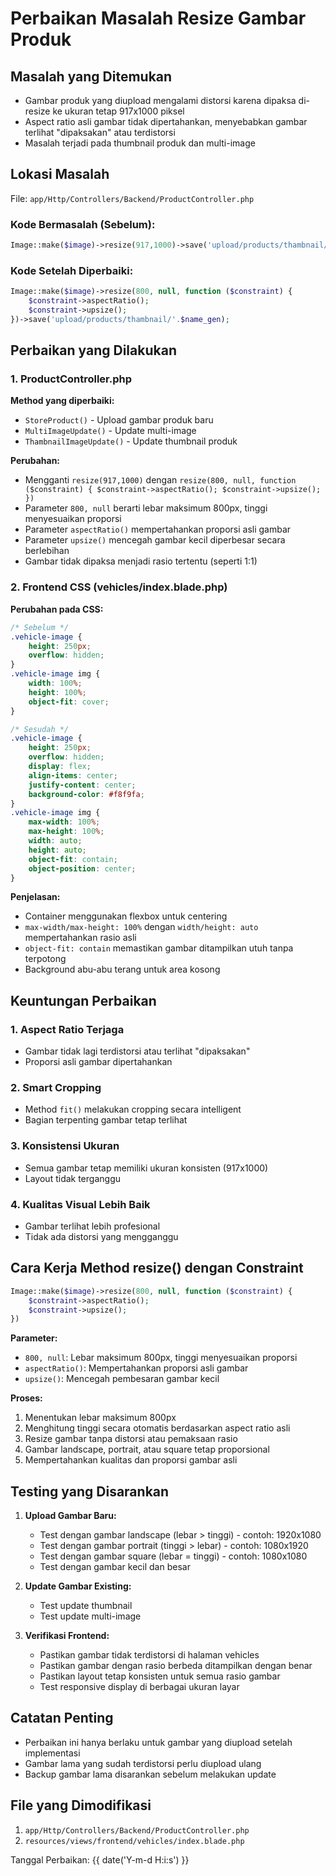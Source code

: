 # Perbaikan Masalah Resize Gambar Produk

## Masalah yang Ditemukan
- Gambar produk yang diupload mengalami distorsi karena dipaksa di-resize ke ukuran tetap 917x1000 piksel
- Aspect ratio asli gambar tidak dipertahankan, menyebabkan gambar terlihat "dipaksakan" atau terdistorsi
- Masalah terjadi pada thumbnail produk dan multi-image

## Lokasi Masalah
File: `app/Http/Controllers/Backend/ProductController.php`

### Kode Bermasalah (Sebelum):
```php
Image::make($image)->resize(917,1000)->save('upload/products/thambnail/'.$name_gen);
```

### Kode Setelah Diperbaiki:
```php
Image::make($image)->resize(800, null, function ($constraint) {
    $constraint->aspectRatio();
    $constraint->upsize();
})->save('upload/products/thambnail/'.$name_gen);
```

## Perbaikan yang Dilakukan

### 1. ProductController.php
**Method yang diperbaiki:**
- `StoreProduct()` - Upload gambar produk baru
- `MultiImageUpdate()` - Update multi-image
- `ThambnailImageUpdate()` - Update thumbnail produk

**Perubahan:**
- Mengganti `resize(917,1000)` dengan `resize(800, null, function ($constraint) { $constraint->aspectRatio(); $constraint->upsize(); })`
- Parameter `800, null` berarti lebar maksimum 800px, tinggi menyesuaikan proporsi
- Parameter `aspectRatio()` mempertahankan proporsi asli gambar
- Parameter `upsize()` mencegah gambar kecil diperbesar secara berlebihan
- Gambar tidak dipaksa menjadi rasio tertentu (seperti 1:1)

### 2. Frontend CSS (vehicles/index.blade.php)
**Perubahan pada CSS:**
```css
/* Sebelum */
.vehicle-image {
    height: 250px;
    overflow: hidden;
}
.vehicle-image img {
    width: 100%;
    height: 100%;
    object-fit: cover;
}

/* Sesudah */
.vehicle-image {
    height: 250px;
    overflow: hidden;
    display: flex;
    align-items: center;
    justify-content: center;
    background-color: #f8f9fa;
}
.vehicle-image img {
    max-width: 100%;
    max-height: 100%;
    width: auto;
    height: auto;
    object-fit: contain;
    object-position: center;
}
```

**Penjelasan:**
- Container menggunakan flexbox untuk centering
- `max-width/max-height: 100%` dengan `width/height: auto` mempertahankan rasio asli
- `object-fit: contain` memastikan gambar ditampilkan utuh tanpa terpotong
- Background abu-abu terang untuk area kosong

## Keuntungan Perbaikan

### 1. Aspect Ratio Terjaga
- Gambar tidak lagi terdistorsi atau terlihat "dipaksakan"
- Proporsi asli gambar dipertahankan

### 2. Smart Cropping
- Method `fit()` melakukan cropping secara intelligent
- Bagian terpenting gambar tetap terlihat

### 3. Konsistensi Ukuran
- Semua gambar tetap memiliki ukuran konsisten (917x1000)
- Layout tidak terganggu

### 4. Kualitas Visual Lebih Baik
- Gambar terlihat lebih profesional
- Tidak ada distorsi yang mengganggu

## Cara Kerja Method resize() dengan Constraint

```php
Image::make($image)->resize(800, null, function ($constraint) {
    $constraint->aspectRatio();
    $constraint->upsize();
})
```

**Parameter:**
- `800, null`: Lebar maksimum 800px, tinggi menyesuaikan proporsi
- `aspectRatio()`: Mempertahankan proporsi asli gambar
- `upsize()`: Mencegah pembesaran gambar kecil

**Proses:**
1. Menentukan lebar maksimum 800px
2. Menghitung tinggi secara otomatis berdasarkan aspect ratio asli
3. Resize gambar tanpa distorsi atau pemaksaan rasio
4. Gambar landscape, portrait, atau square tetap proporsional
5. Mempertahankan kualitas dan proporsi gambar asli

## Testing yang Disarankan

1. **Upload Gambar Baru:**
   - Test dengan gambar landscape (lebar > tinggi) - contoh: 1920x1080
   - Test dengan gambar portrait (tinggi > lebar) - contoh: 1080x1920
   - Test dengan gambar square (lebar = tinggi) - contoh: 1080x1080
   - Test dengan gambar kecil dan besar

2. **Update Gambar Existing:**
   - Test update thumbnail
   - Test update multi-image

3. **Verifikasi Frontend:**
   - Pastikan gambar tidak terdistorsi di halaman vehicles
   - Pastikan gambar dengan rasio berbeda ditampilkan dengan benar
   - Pastikan layout tetap konsisten untuk semua rasio gambar
   - Test responsive display di berbagai ukuran layar

## Catatan Penting

- Perbaikan ini hanya berlaku untuk gambar yang diupload setelah implementasi
- Gambar lama yang sudah terdistorsi perlu diupload ulang
- Backup gambar lama disarankan sebelum melakukan update

## File yang Dimodifikasi

1. `app/Http/Controllers/Backend/ProductController.php`
2. `resources/views/frontend/vehicles/index.blade.php`

Tanggal Perbaikan: {{ date('Y-m-d H:i:s') }}
